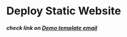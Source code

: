 # Deploy Static Website 
<h5>check link on <a href="https://adhityarenato99.github.io/deploy_testing/"> Demo template email </a></h5>

